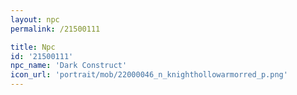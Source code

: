 ```yaml
---
layout: npc
permalink: /21500111

title: Npc
id: '21500111'
npc_name: 'Dark Construct'
icon_url: 'portrait/mob/22000046_n_knighthollowarmorred_p.png'
---
```

